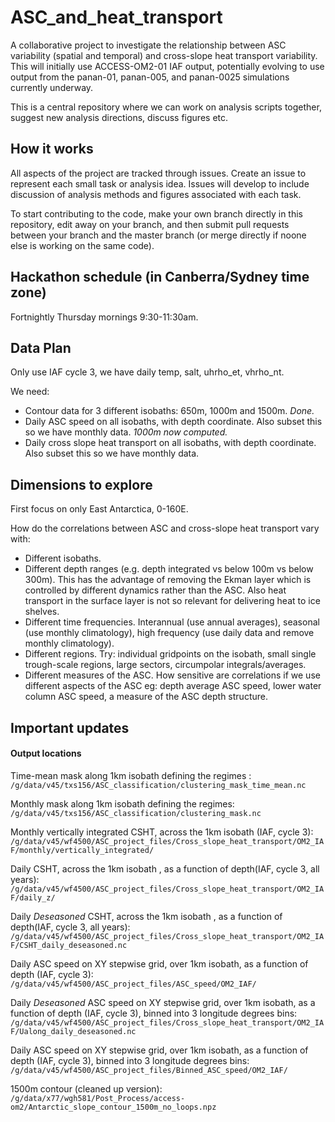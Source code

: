 # ASC_and_heat_transport

A collaborative project to investigate the relationship between ASC variability (spatial and temporal) and cross-slope heat transport variability. This will initially use ACCESS-OM2-01 IAF output, potentially evolving to use output from the panan-01, panan-005, and panan-0025 simulations currently underway.

This is a central repository where we can work on analysis scripts together, suggest new analysis directions, discuss figures etc.

## How it works
All aspects of the project are tracked through issues. Create an issue to represent each small task or analysis idea. Issues will develop to include discussion of analysis methods and figures associated with each task.

To start contributing to the code, make your own branch directly in this repository, edit away on your branch, and then submit pull requests between your branch and the master branch (or merge directly if noone else is working on the same code).

## Hackathon schedule (in Canberra/Sydney time zone)

Fortnightly Thursday mornings 9:30-11:30am.

## Data Plan

Only use IAF cycle 3, we have daily temp, salt, uhrho_et, vhrho_nt.

We need:
* Contour data for 3 different isobaths: 650m, 1000m and 1500m. _Done._
* Daily ASC speed on all isobaths, with depth coordinate. Also subset this so we have monthly data. _1000m now computed._
* Daily cross slope heat transport on all isobaths, with depth coordinate. Also subset this so we have monthly data.

## Dimensions to explore

First focus on only East Antarctica, 0-160E.

How do the correlations between ASC and cross-slope heat transport vary with:
* Different isobaths.
* Different depth ranges (e.g. depth integrated vs below 100m vs below 300m). This has the advantage of removing the Ekman layer which is controlled by different dynamics rather than the ASC. Also heat transport in the surface layer is not so relevant for delivering heat to ice shelves.
* Different time frequencies. Interannual (use annual averages), seasonal (use monthly climatology), high frequency (use daily data and remove monthly climatology).
* Different regions. Try: individual gridpoints on the isobath, small single trough-scale regions, large sectors, circumpolar integrals/averages.
* Different measures of the ASC. How sensitive are correlations if we use different aspects of the ASC eg: depth average ASC speed, lower water column ASC speed, a measure of the ASC depth structure.

## Important updates

#### Output locations
Time-mean mask along 1km isobath defining the regimes : `/g/data/v45/txs156/ASC_classification/clustering_mask_time_mean.nc`

Monthly mask along 1km isobath defining the regimes: `/g/data/v45/txs156/ASC_classification/clustering_mask.nc`

Monthly vertically integrated CSHT, across the 1km isobath (IAF, cycle 3): `/g/data/v45/wf4500/ASC_project_files/Cross_slope_heat_transport/OM2_IAF/monthly/vertically_integrated/` 

Daily CSHT, across the 1km isobath , as a function of depth(IAF, cycle 3, all years): `/g/data/v45/wf4500/ASC_project_files/Cross_slope_heat_transport/OM2_IAF/daily_z/`

Daily *Deseasoned* CSHT, across the 1km isobath , as a function of depth(IAF, cycle 3, all years): `/g/data/v45/wf4500/ASC_project_files/Cross_slope_heat_transport/OM2_IAF/CSHT_daily_deseasoned.nc`

Daily ASC speed on XY stepwise grid, over 1km isobath, as a function of depth (IAF, cycle 3): `/g/data/v45/wf4500/ASC_project_files/ASC_speed/OM2_IAF/`

Daily *Deseasoned* ASC speed on XY stepwise grid, over 1km isobath, as a function of depth (IAF, cycle 3), binned into 3 longitude degrees bins: 
`/g/data/v45/wf4500/ASC_project_files/Cross_slope_heat_transport/OM2_IAF/Ualong_daily_deseasoned.nc`

Daily ASC speed on XY stepwise grid, over 1km isobath, as a function of depth (IAF, cycle 3), binned into 3 longitude degrees bins: 
`/g/data/v45/wf4500/ASC_project_files/Binned_ASC_speed/OM2_IAF/`

1500m contour (cleaned up version):
`/g/data/x77/wgh581/Post_Process/access-om2/Antarctic_slope_contour_1500m_no_loops.npz`
